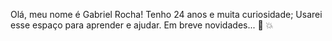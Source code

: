 Olá, meu nome é Gabriel Rocha!
Tenho 24 anos e muita curiosidade;
Usarei esse espaço para aprender e ajudar.
Em breve novidades...
🚀  💥
